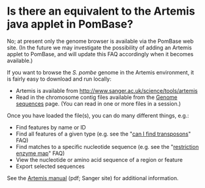 # Is there an equivalent to the Artemis java applet in PomBase?
<!-- pombase_categories: Finding data,Tools and resources -->

No; at present only the genome browser is available via the PomBase
web site. (In the future we may investigate the possibility of adding
an Artemis applet to PomBase, and will update this FAQ accordingly
when it becomes available.)

If you want to browse the *S. pombe* genome in the Artemis environment,
it is fairly easy to download and run locally:

-   Artemis is available from
    http://www.sanger.ac.uk/science/tools/artemis
-   Read in the chromosome contig files available from the [Genome sequences](/downloads/genome-datasets) page. (You can read
    in one or more files in a session.)

Once you have loaded the file(s), you can do many different things,
e.g.:

-   Find features by name or ID
-   Find all features of a given type (e.g. see the "[can I find transposons](/faq/how-can-i-find-transposons-in-the-s-pombe-genome)" FAQ)
-   Find matches to a specific nucleotide sequence (e.g. see the 
    "[restriction enzyme map](/faq/can-i-generate-a-comprehensive-restriction-enzyme-map-of-the-genome-in-pombase)" FAQ)
-   View the nucleotide or amino acid sequence of a region or feature
-   Export selected sequences

See the [Artemis manual](ftp://ftp.sanger.ac.uk/pub/resources/software/artemis/artemis.pdf) (pdf;
Sanger site) for additional information.

